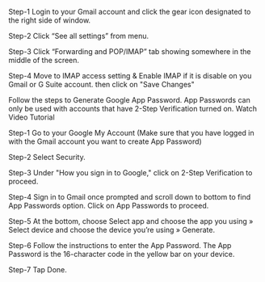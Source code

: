 Step-1 Login to your Gmail account and click the gear icon designated to the right side of window.

Step-2 Click “See all settings” from menu.

Step-3 Click “Forwarding and POP/IMAP” tab showing somewhere in the middle of the screen.

Step-4 Move to IMAP access setting & Enable IMAP if it is disable on you Gmail or G Suite account. then click on "Save Changes"


Follow the steps to Generate Google App Password. App Passwords can only be used with accounts that have 2-Step Verification turned on. Watch Video Tutorial

Step-1 Go to your Google My Account (Make sure that you have logged in with the Gmail account you want to create App Password)


Step-2 Select Security.



Step-3 Under "How you sign in to Google," click on 2-Step Verification to proceed.

Step-4 Sign in to Gmail once prompted and scroll down to bottom to find App Passwords option. Click on App Passwords to proceed.

Step-5 At the bottom, choose Select app and choose the app you using » Select device and choose the device you’re using » Generate.

Step-6 Follow the instructions to enter the App Password. The App Password is the 16-character code in the yellow bar on your device.

Step-7 Tap Done.

